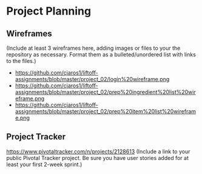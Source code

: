# Project Planning

## Wireframes

(Include at least 3 wireframes here, adding images or files to your the repository as necessary. Format them as a bulleted/unordered list with links to the files.)
- https://github.com/cjaros1/liftoff-assignments/blob/master/project_02/login%20wireframe.png
- https://github.com/cjaros1/liftoff-assignments/blob/master/project_02/prep%20ingredient%20list%20wireframe.png
- https://github.com/cjaros1/liftoff-assignments/blob/master/project_02/prep%20item%20list%20wireframe.png
## Project Tracker
https://www.pivotaltracker.com/n/projects/2128613
(Include a link to your public Pivotal Tracker project. Be sure you have user stories added for at least your first 2-week sprint.)
